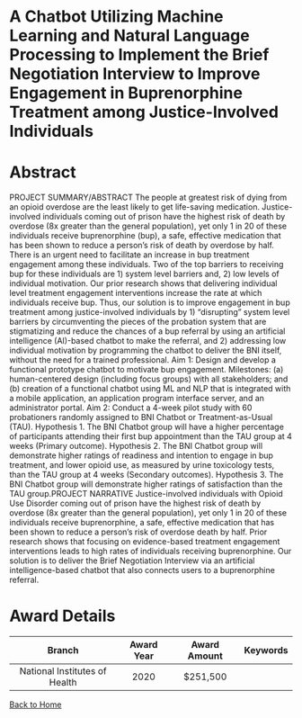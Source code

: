 
A Chatbot Utilizing Machine Learning and Natural Language Processing to Implement the Brief Negotiation Interview to Improve Engagement in Buprenorphine Treatment among Justice-Involved Individuals
=====================================================================================================================================================================================================

# Abstract


PROJECT SUMMARY/ABSTRACT
The people at greatest risk of dying from an opioid overdose are the least likely to get
life-saving medication. Justice-involved individuals coming out of prison have the highest risk
of death by overdose (8x greater than the general population), yet only 1 in 20 of these
individuals receive buprenorphine (bup), a safe, effective medication that has been shown to
reduce a person’s risk of death by overdose by half. There is an urgent need to facilitate an
increase in bup treatment engagement among these individuals. Two of the top barriers to
receiving bup for these individuals are 1) system level barriers and, 2) low levels of individual
motivation. Our prior research shows that delivering individual level treatment engagement
interventions increase the rate at which individuals receive bup. Thus, our solution is to
improve engagement in bup treatment among justice-involved individuals by 1) “disrupting”
system level barriers by circumventing the pieces of the probation system that are
stigmatizing and reduce the chances of a bup referral by using an artificial intelligence
(AI)-based chatbot to make the referral, and 2) addressing low individual motivation by
programming the chatbot to deliver the BNI itself, without the need for a trained professional.
Aim 1: Design and develop a functional prototype chatbot to motivate bup engagement.
Milestones: (a) human-centered design (including focus groups) with all stakeholders; and (b)
creation of a functional chatbot using ML and NLP that is integrated with a mobile application,
an application program interface server, and an administrator portal.
Aim 2: Conduct a 4-week pilot study with 60 probationers randomly assigned to BNI Chatbot
or Treatment-as-Usual (TAU).
Hypothesis 1. The BNI Chatbot group will have a higher percentage of participants attending
their first bup appointment than the TAU group at 4 weeks (Primary outcome).
Hypothesis 2. The BNI Chatbot group will demonstrate higher ratings of readiness and
intention to engage in bup treatment, and lower opioid use, as measured by urine toxicology
tests, than the TAU group at 4 weeks (Secondary outcomes).
Hypothesis 3. The BNI Chatbot group will demonstrate higher ratings of satisfaction than the
TAU group.PROJECT NARRATIVE
Justice-involved individuals with Opioid Use Disorder coming out of prison have the highest
risk of death by overdose (8x greater than the general population), yet only 1 in 20 of these
individuals receive buprenorphine, a safe, effective medication that has been shown to reduce
a person’s risk of overdose death by half. Prior research shows that focusing on
evidence-based treatment engagement interventions leads to high rates of individuals
receiving buprenorphine. Our solution is to deliver the Brief Negotiation Interview via an
artificial intelligence-based chatbot that also connects users to a buprenorphine referral.  

# Award Details

|Branch|Award Year|Award Amount|Keywords|
| :---: | :---: | :---: | :---: |
|National Institutes of Health|2020|$251,500||
  
  


[Back to Home](https://github.com/chrischow/dod_sbir_awards#2414)